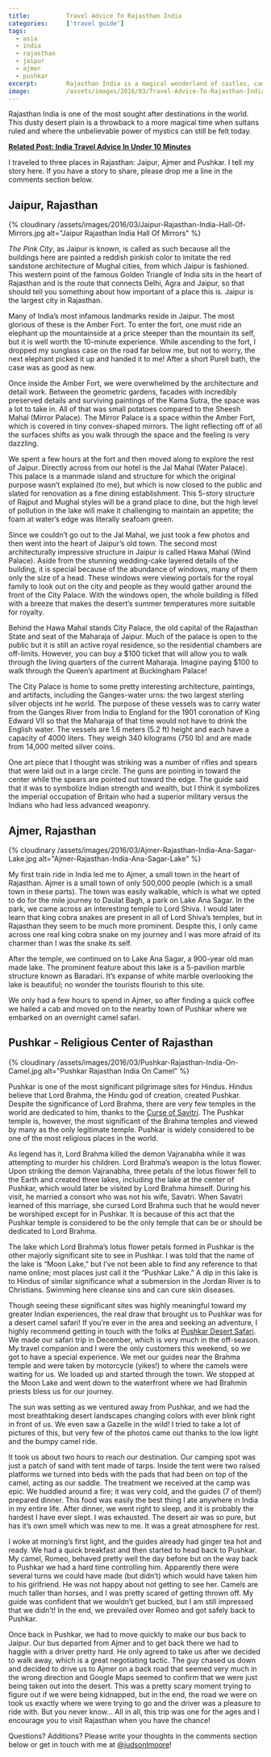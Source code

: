 ```yaml
---
title:			Travel Advice To Rajasthan India
categories:		['travel guide']
tags:
  - asia
  - india
  - rajasthan
  - jaipur
  - ajmer
  - pushkar
excerpt:		Rajasthan India is a magical wonderland of castles, camels and amazing food! Check out these tips for places to stay, things to do and how to get around!
image:			/assets/images/2016/03/Travel-Advice-To-Rajasthan-India-Featured-Image.jpg
---
```


Rajasthan India is one of the most sought after destinations in the world. This dusty desert plain is a throwback to a more magical time when sultans ruled and where the unbelievable power of mystics can still be felt today.

**[Related Post: India Travel Advice In Under 10 Minutes](/travel-advice-india/)**

I traveled to three places in Rajasthan: Jaipur, Ajmer and Pushkar. I tell my story here. If you have a story to share, please drop me a line in the comments section below.

## Jaipur, Rajasthan

{% cloudinary /assets/images/2016/03/Jaipur-Rajasthan-India-Hall-Of-Mirrors.jpg alt="Jaipur Rajasthan India Hall Of Mirrors" %}

_The Pink City_, as Jaipur is known, is called as such because all the buildings here are painted a reddish pinkish color to imitate the red sandstone architecture of Mughal cities, from which Jaipur is fashioned. This western point of the famous Golden Triangle of India sits in the heart of Rajasthan and is the route that connects Delhi, Agra and Jaipur, so that should tell you something about how important of a place this is. Jaipur is the largest city in Rajasthan.

Many of India’s most infamous landmarks reside in Jaipur. The most glorious of these is the Amber Fort. To enter the fort, one must ride an elephant up the mountainside at a price steeper than the mountain its self, but it is well worth the 10-minute experience. While ascending to the fort, I dropped my sunglass case on the road far below me, but not to worry, the next elephant picked it up and handed it to me! After a short Purell bath, the case was as good as new.

Once inside the Amber Fort, we were overwhelmed by the architecture and detail work. Between the geometric gardens, facades with incredibly preserved details and surviving paintings of the Kama Sutra, the space was a lot to take in. All of that was small potatoes compared to the Sheesh Mahal (Mirror Palace). The Mirror Palace is a space within the Amber Fort, which is covered in tiny convex-shaped mirrors. The light reflecting off of all the surfaces shifts as you walk through the space and the feeling is very dazzling.

We spent a few hours at the fort and then moved along to explore the rest of Jaipur. Directly across from our hotel is the Jal Mahal (Water Palace). This palace is a manmade island and structure for which the original purpose wasn’t explained (to me), but which is now closed to the public and slated for renovation as a fine dining establishment. This 5-story structure of Rajput and Mughal styles will be a grand place to dine, but the high level of pollution in the lake will make it challenging to maintain an appetite; the foam at water’s edge was literally seafoam green.

Since we couldn’t go out to the Jal Mahal, we just took a few photos and then went into the heart of Jaipur’s old town. The second most architecturally impressive structure in Jaipur is called Hawa Mahal (Wind Palace). Aside from the stunning wedding-cake layered details of the building, it is special because of the abundance of windows, many of them only the size of a head. These windows were viewing portals for the royal family to look out on the city and people as they would gather around the front of the City Palace. With the windows open, the whole building is filled with a breeze that makes the desert’s summer temperatures more suitable for royalty.

Behind the Hawa Mahal stands City Palace, the old capital of the Rajasthan State and seat of the Maharaja of Jaipur. Much of the palace is open to the public but it is still an active royal residence, so the residential chambers are off-limits. However, you can buy a $100 ticket that will allow you to walk through the living quarters of the current Maharaja. Imagine paying $100 to walk through the Queen’s apartment at Buckingham Palace!

The City Palace is home to some pretty interesting architecture, paintings, and artifacts, including the Ganges-water urns: the two largest sterling silver objects int he world. The purpose of these vessels was to carry water from the Ganges River from India to England for the 1901 coronation of King Edward VII so that the Maharaja of that time would not have to drink the English water. The vessels are 1.6 meters (5.2 ft) height and each have a capacity of 4000 liters. They weigh 340 kilograms (750 lb) and are made from 14,000 melted silver coins.

One art piece that I thought was striking was a number of rifles and spears that were laid out in a large circle. The guns are pointing in toward the center while the spears are pointed out toward the edge. The guide said that it was to symbolize Indian strength and wealth, but I think it symbolizes the imperial occupation of Britain who had a superior military versus the Indians who had less advanced weaponry.

## Ajmer, Rajasthan

{% cloudinary /assets/images/2016/03/Ajmer-Rajasthan-India-Ana-Sagar-Lake.jpg alt="Ajmer-Rajasthan-India-Ana-Sagar-Lake" %}

My first train ride in India led me to Ajmer, a small town in the heart of Rajasthan. Ajmer is a small town of only 500,000 people (which is a small town in these parts). The town was easily walkable, which is what we opted to do for the mile journey to Daulat Bagh, a park on Lake Ana Sagar. In the park, we came across an interesting temple to Lord Shiva. I would later learn that king cobra snakes are present in all of Lord Shiva’s temples, but in Rajasthan they seem to be much more prominent. Despite this, I only came across one real king cobra snake on my journey and I was more afraid of its charmer than I was the snake its self.

After the temple, we continued on to Lake Ana Sagar, a 900-year old man made lake. The prominent feature about this lake is a 5-pavilion marble structure known as Baradari. It’s expanse of white marble overlooking the lake is beautiful; no wonder the tourists flourish to this site.

We only had a few hours to spend in Ajmer, so after finding a quick coffee we hailed a cab and moved on to the nearby town of Pushkar where we embarked on an overnight camel safari.

## Pushkar - Religious Center of Rajasthan

{% cloudinary /assets/images/2016/03/Pushkar-Rajasthan-India-On-Camel.jpg alt="Pushkar Rajasthan India On Camel" %}

Pushkar is one of the most significant pilgrimage sites for Hindus. Hindus believe that Lord Brahma, the Hindu god of creation, created Pushkar. Despite the significance of Lord Brahma, there are very few temples in the world are dedicated to him, thanks to the [Curse of Savitri](https://en.wikipedia.org/wiki/Brahma_Temple,_Pushkar#Legend). The Pushkar temple is, however, the most significant of the Brahma temples and viewed by many as the only legitimate temple. Pushkar is widely considered to be one of the most religious places in the world.

As legend has it, Lord Brahma killed the demon Vajranabha while it was attempting to murder his children. Lord Brahma’s weapon is the lotus flower. Upon striking the demon Vajranabha, three petals of the lotus flower fell to the Earth and created three lakes, including the lake at the center of Pushkar, which would later be visited by Lord Brahma himself. During his visit, he married a consort who was not his wife, Savatri. When Savatri learned of this marriage, she cursed Lord Brahma such that he would never be worshiped except for in Pushkar. It is because of this act that the Pushkar temple is considered to be the only temple that can be or should be dedicated to Lord Brahma.

The lake which Lord Brahma’s lotus flower petals formed in Pushkar is the other majorly significant site to see in Pushkar. I was told that the name of the lake is “Moon Lake,” but I’ve not been able to find any reference to that name online; most places just call it the “Pushkar Lake.” A dip in this lake is to Hindus of similar significance what a submersion in the Jordan River is to Christians. Swimming here cleanse sins and can cure skin diseases.

Though seeing these significant sites was highly meaningful toward my greater Indian experiences, the real draw that brought us to Pushkar was for a desert camel safari! If you’re ever in the area and seeking an adventure, I highly recommend getting in touch with the folks at [Pushkar Desert Safari](https://pushkarcamelsafari.com/).
We made our safari trip in December, which is very much in the off-season. My travel companion and I were the only customers this weekend, so we got to have a special experience. We met our guides near the Brahma temple and were taken by motorcycle (yikes!) to where the camels were waiting for us. We loaded up and started through the town. We stopped at the Moon Lake and went down to the waterfront where we had Brahmin priests bless us for our journey.

The sun was setting as we ventured away from Pushkar, and we had the most breathtaking desert landscapes changing colors with ever blink right in front of us. We even saw a Gazelle in the wild! I tried to take a lot of pictures of this, but very few of the photos came out thanks to the low light and the bumpy camel ride.

It took us about two hours to reach our destination. Our camping spot was just a patch of sand with tent made of tarps. Inside the tent were two raised platforms we turned into beds with the pads that had been on top of the camel, acting as our saddle. The treatment we received at the camp was epic. We huddled around a fire; it was very cold, and the guides (7 of them!) prepared dinner. This food was easily the best thing I ate anywhere in India in my entire life. After dinner, we went right to sleep, and it is probably the hardest I have ever slept. I was exhausted. The desert air was so pure, but has it’s own smell which was new to me. It was a great atmosphere for rest.

I woke at morning’s first light, and the guides already had ginger tea hot and ready. We had a quick breakfast and then started to head back to Pushkar. My camel, Romeo, behaved pretty well the day before but on the way back to Pushkar we had a hard time controlling him. Apparently there were several turns we could have made (but didn’t) which would have taken him to his girlfriend. He was not happy about not getting to see her. Camels are much taller than horses, and I was pretty scared of getting thrown off. My guide was confident that we wouldn’t get bucked, but I am still impressed that we didn’t! In the end, we prevailed over Romeo and got safely back to Pushkar.

Once back in Pushkar, we had to move quickly to make our bus back to Jaipur. Our bus departed from Ajmer and to get back there we had to haggle with a driver pretty hard. He only agreed to take us after we decided to walk away, which is a great negotiating tactic. The guy chased us down and decided to drive us to Ajmer on a back road that seemed very much in the wrong direction and Google Maps seemed to confirm that we were just being taken out into the desert. This was a pretty scary moment trying to figure out if we were being kidnapped, but in the end, the road we were on took us exactly where we were trying to go and the driver was a pleasure to ride with. But you never know... All in all, this trip was one for the ages and I encourage you to visit Rajasthan when you have the chance!

Questions? Additions? Please write your thoughts in the comments section below or get in touch with me at [@judsonlmoore](https://twitter.com/judsonlmoore)!
